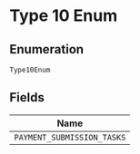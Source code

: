 
# Type 10 Enum

## Enumeration

`Type10Enum`

## Fields

| Name |
|  --- |
| `PAYMENT_SUBMISSION_TASKS` |


